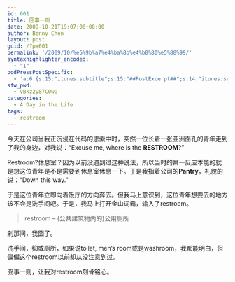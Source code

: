 ```yaml
---
id: 601
title: 囧事一则
date: 2009-10-21T19:07:00+08:00
author: Benny Chen
layout: post
guid: /?p=601
permalink: '/2009/10/%e5%9b%a7%e4%ba%8b%e4%b8%80%e5%88%99/'
syntaxhighlighter_encoded:
  - "1"
podPressPostSpecific:
  - 'a:6:{s:15:"itunes:subtitle";s:15:"##PostExcerpt##";s:14:"itunes:summary";s:15:"##PostExcerpt##";s:15:"itunes:keywords";s:17:"##WordPressCats##";s:13:"itunes:author";s:10:"##Global##";s:15:"itunes:explicit";s:7:"Default";s:12:"itunes:block";s:7:"Default";}'
sfw_pwd:
  - VBkz2y87C0wG
categories:
  - A Day in the Life
tags:
  - restroom
---
```

今天在公司当我正沉浸在代码的思索中时，突然一位长着一张亚洲面孔的青年走到了我的身边，对我说：“Excuse me, where is the **RESTROOM**?”

Restroom?休息室？因为以前没遇到过这种说法，所以当时的第一反应本能的就是想这位青年是不是需要到休息室休息一下。于是我指着公司的**Pantry**，礼貌的说：“Down this way.”

于是这位青年立即向着饭厅的方向奔去。但我马上意识到，这位青年想要去的地方该不会是洗手间吧。于是，我马上打开金山词霸，输入了restroom。

> restroom &#8211; (公共建筑物内的)公用厕所

刹那间，我囧了。

洗手间，抑或厕所，如果说toilet, men’s room或是washroom，我都能明白，但偏偏这个restroom以前却从没注意到过。

囧事一则，让我对restroom刻骨铭心。